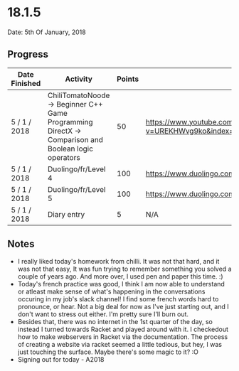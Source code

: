 # 18.1.5

Date: 5th Of January, 2018

## Progress

| Date Finished | Activity | Points | Links |
| ------------- | -------- | ------ | ----- |
| 5 / 1 / 2018 | ChiliTomatoNoode -> Beginner C++ Game Programming DirectX -> Comparison and Boolean logic operators | 50 | https://www.youtube.com/watch?v=UREKHWvg9ko&index=10&list=PLqCJpWy5FohcehaXlCIt8sVBHBFFRVWsx |
| 5 / 1 / 2018 | Duolingo/fr/Level 4 | 100 | https://www.duolingo.com/skill/fr |
| 5 / 1 / 2018 | Duolingo/fr/Level 5 | 100 | https://www.duolingo.com/skill/fr |
| 5 / 1 / 2018 | Diary entry | 5 | N/A |

## Notes
- I really liked today's homework from chilli. It was not that hard, and it was not that easy, It was fun trying to remember something you solved a couple of years ago. And more over, I used pen and paper this time. :) 
- Today's french practice was good, I think I am now able to understand or atleast make sense of what's happening in the conversations occuring in my job's slack channel! I find some french words hard to pronounce, or hear. Not a big deal for now as I've just starting out, and I don't want to stress out either. I'm pretty sure I'll burn out.
- Besides that, there was no internet in the 1st quarter of the day, so instead I turned towards Racket and played around with it. I checkedout how to make webservers in Racket via the documentation. The process of creating a website via racket seemed a little tedious, but hey, I was just touching the surface. Maybe there's some magic to it? :O
- Signing out for today - A2018